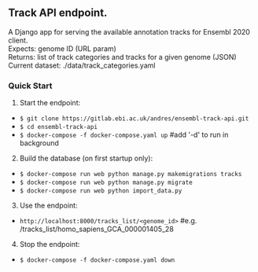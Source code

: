 ## Track API endpoint.

A Django app for serving the available annotation tracks for Ensembl 2020 client.  
Expects: genome ID (URL param)  
Returns: list of track categories and tracks for a given genome (JSON)  
Current dataset: ./data/track_categories.yaml

### Quick Start

1. Start the endpoint:

- `$ git clone https://gitlab.ebi.ac.uk/andres/ensembl-track-api.git`
- `$ cd ensembl-track-api`
- `$ docker-compose -f docker-compose.yaml up` #add '-d' to run in background

2. Build the database (on first startup only):

- `$ docker-compose run web python manage.py makemigrations tracks`
- `$ docker-compose run web python manage.py migrate`
- `$ docker-compose run web python import_data.py`

3. Use the endpoint:

- `http://localhost:8000/tracks_list/<genome_id>` #e.g. /tracks_list/homo_sapiens_GCA_000001405_28

4. Stop the endpoint:

- `$ docker-compose -f docker-compose.yaml down`
